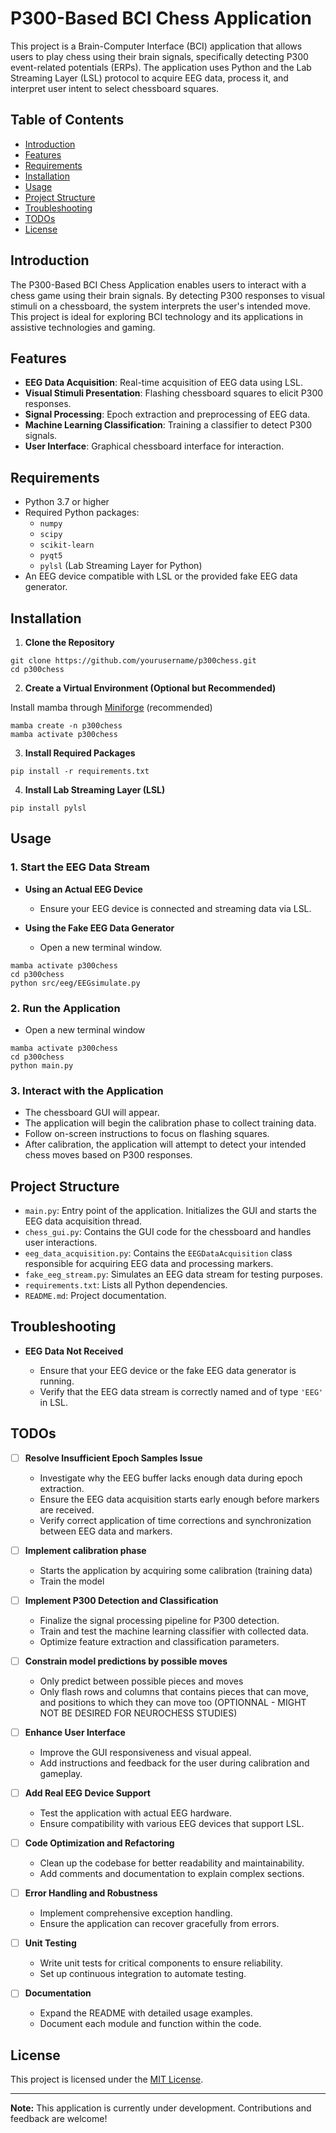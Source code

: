 # P300-Based BCI Chess Application

This project is a Brain-Computer Interface (BCI) application that allows users to play chess using their brain signals, specifically detecting P300 event-related potentials (ERPs). The application uses Python and the Lab Streaming Layer (LSL) protocol to acquire EEG data, process it, and interpret user intent to select chessboard squares.

## Table of Contents

- [Introduction](#introduction)
- [Features](#features)
- [Requirements](#requirements)
- [Installation](#installation)
- [Usage](#usage)
- [Project Structure](#project-structure)
- [Troubleshooting](#troubleshooting)
- [TODOs](#todos)
- [License](#license)

## Introduction

The P300-Based BCI Chess Application enables users to interact with a chess game using their brain signals. By detecting P300 responses to visual stimuli on a chessboard, the system interprets the user's intended move. This project is ideal for exploring BCI technology and its applications in assistive technologies and gaming.

## Features

- **EEG Data Acquisition**: Real-time acquisition of EEG data using LSL.
- **Visual Stimuli Presentation**: Flashing chessboard squares to elicit P300 responses.
- **Signal Processing**: Epoch extraction and preprocessing of EEG data.
- **Machine Learning Classification**: Training a classifier to detect P300 signals.
- **User Interface**: Graphical chessboard interface for interaction.

## Requirements

- Python 3.7 or higher
- Required Python packages:
  - `numpy`
  - `scipy`
  - `scikit-learn`
  - `pyqt5`
  - `pylsl` (Lab Streaming Layer for Python)
- An EEG device compatible with LSL or the provided fake EEG data generator.

## Installation

1. **Clone the Repository**

```
git clone https://github.com/yourusername/p300chess.git
cd p300chess
```

2. **Create a Virtual Environment (Optional but Recommended)**

Install mamba through [Miniforge](https://github.com/conda-forge/miniforge) (recommended)

```
mamba create -n p300chess
mamba activate p300chess
```

3. **Install Required Packages**

```
pip install -r requirements.txt
```

4. **Install Lab Streaming Layer (LSL)**
```
pip install pylsl
```

## Usage

### 1. Start the EEG Data Stream

- **Using an Actual EEG Device**

  - Ensure your EEG device is connected and streaming data via LSL.

- **Using the Fake EEG Data Generator**

  - Open a new terminal window.
```
mamba activate p300chess
cd p300chess
python src/eeg/EEGsimulate.py
```
### 2. Run the Application
- Open a new terminal window
```
mamba activate p300chess
cd p300chess
python main.py
```

### 3. Interact with the Application

- The chessboard GUI will appear.
- The application will begin the calibration phase to collect training data.
- Follow on-screen instructions to focus on flashing squares.
- After calibration, the application will attempt to detect your intended chess moves based on P300 responses.

## Project Structure

- `main.py`: Entry point of the application. Initializes the GUI and starts the EEG data acquisition thread.
- `chess_gui.py`: Contains the GUI code for the chessboard and handles user interactions.
- `eeg_data_acquisition.py`: Contains the `EEGDataAcquisition` class responsible for acquiring EEG data and processing markers.
- `fake_eeg_stream.py`: Simulates an EEG data stream for testing purposes.
- `requirements.txt`: Lists all Python dependencies.
- `README.md`: Project documentation.

## Troubleshooting

- **EEG Data Not Received**

  - Ensure that your EEG device or the fake EEG data generator is running.
  - Verify that the EEG data stream is correctly named and of type `'EEG'` in LSL.

## TODOs

- [ ] **Resolve Insufficient Epoch Samples Issue**

  - Investigate why the EEG buffer lacks enough data during epoch extraction.
  - Ensure the EEG data acquisition starts early enough before markers are received.
  - Verify correct application of time corrections and synchronization between EEG data and markers.

- [ ] **Implement calibration phase**

  - Starts the application by acquiring some calibration (training data)
  - Train the model

- [ ] **Implement P300 Detection and Classification**

  - Finalize the signal processing pipeline for P300 detection.
  - Train and test the machine learning classifier with collected data.
  - Optimize feature extraction and classification parameters.

- [ ] **Constrain model predictions by possible moves**

  - Only predict between possible pieces and moves
  - Only flash rows and columns that contains pieces that can move, and positions to which they can move too (OPTIONNAL - MIGHT NOT BE DESIRED FOR NEUROCHESS STUDIES)

- [ ] **Enhance User Interface**

  - Improve the GUI responsiveness and visual appeal.
  - Add instructions and feedback for the user during calibration and gameplay.

- [ ] **Add Real EEG Device Support**

  - Test the application with actual EEG hardware.
  - Ensure compatibility with various EEG devices that support LSL.

- [ ] **Code Optimization and Refactoring**

  - Clean up the codebase for better readability and maintainability.
  - Add comments and documentation to explain complex sections.

- [ ] **Error Handling and Robustness**

  - Implement comprehensive exception handling.
  - Ensure the application can recover gracefully from errors.

- [ ] **Unit Testing**

  - Write unit tests for critical components to ensure reliability.
  - Set up continuous integration to automate testing.

- [ ] **Documentation**

  - Expand the README with detailed usage examples.
  - Document each module and function within the code.

## License

This project is licensed under the [MIT License](LICENSE).

---

**Note:** This application is currently under development. Contributions and feedback are welcome!
